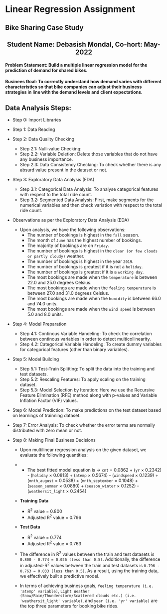 # Linear Regression Assignment
## Bike Sharing Case Study

<h2> <center> Student Name: Debasish Mondal, Co-hort: May-2022 </center>

#### Problem Statement: Build a multiple linear regression model for the prediction of demand for shared bikes.
#### Businees Goal: To correctly understand how demand varies with different characteristics so that bike companies can adjust their business strategies in line with the demand levels and client expectations.
  
## Data Analysis Steps:
  - Step 0: Import Libraries
  
  - Step 1: Data Reading
  
  - Step 2: Data Quality Checking
    - Step 2.1: Null-value Checking:
    - Step 2.2: Variable Deletion: Delete those variables that do not have any business importance.
    - Step 2.3: Data Consistency Checking: To check whether there is any absurd value present in the dataset or not.
  
  - Step 3: Exploratory Data Analysis (EDA)
    - Step 3.1: Categorical Data Analysis: To analyse categorical features with respect to the total ride count.
    - Step 3.2: Segmented Data Analysis: First, make segments for the numerical variables and then check variation with respect to the total ride count.
  
  - Observations as per the Exploratory Data Analysis (EDA)
      - Upon analysis, we have the following observations:
          - The number of bookings is highest in the `fall` season.
          - The month of `June` has the highest number of bookings.
          - The majority of bookings are on `Friday`.
          - The number of bookings is highest in the `clear (or few clouds or partly cloudy)` weather.
          - The number of bookings is highest in the year `2019`.
          - The number of bookings is greatest if it is not a `holiday`.
          - The number of bookings is greatest if it is a `working day`.
          - The most bookings are made when the `temperature` is between 22.0 and 25.0 degrees Celsius.
          - The most bookings are made when the `feeling temperature` is between 27.0 and 31.0 degrees Celsius.
          - The most bookings are made when the `humidity` is between 66.0 and 74.0 units.
          - The most bookings are made when the `wind speed` is between 5.0 and 8.0 units. 
  
  - Step 4: Model Preparation
    - Step 4.1: Continous Variable Handeling: To check the correlation between continous variables in order to detect multicollinearity.
    - Step 4.2: Categorical Variable Handeling: To create dummy variables for categorical features (other than binary variables).
   
  - Step 5: Model Building
    - Step 5.1: Test-Train Splitting: To split the data into the training and test datasets.
    - Step 5.2: Rescaling Features: To apply scaling on the training dataset.
    - Step 5.3: Model Selection by Iteration: Here we use the Recursive Feature Elimination (RFE) method along with p-values and Variable Inflation Factor (VIF) values.
   
  - Step 6: Model Prediction: To make predictions on the test dataset based on learnings of trainning dataset.
  
  - Step 7: Error Analysis: To check whether the error terms are normally distributed with zero mean or not.
  
  - Step 8: Making Final Business Decisions
    - Upon multilinear regression analysis on the given dataset, we evaluate the following quantities:
    - - The best fitted model equation is -> `cnt` = 0.0862 + (`yr` × 0.2342) - (`holiday` × 0.0813) + (`atemp` × 0.5674) - (`windspeed` × 0.1239) + (`mnth_august` × 0.0538) + (`mnth_september` × 0.1048) + (`season_summer` × 0.0880) + (`season_winter` × 0.1252) - (`weathersit_light` × 0.2454)
    - **Training Data**
      - R<sup>2</sup> value = 0.800
      - Adjusted R<sup>2</sup> value = 0.796
    
    - **Test Data**
      - R<sup>2</sup> value = 0.774
      - Adjusted R<sup>2</sup> value = 0.763
  
    - The difference in R<sup>2</sup> values between the train and test datasets is `0.800 - 0.774 = 0.026 (less than 0.5)`. Additionally, the difference in adjusted-R<sup>2</sup> values between the train and test datasets is `0.796 - 0.763 = 0.033 (less than 0.5)`. As a result, using the training data, we effectively built a predictive model.
  
    - In terms of achieving business goals, `feeling temperature (i.e. 'atemp' variable)`, `Light Weather (Snow/Rain/Thunderstorm/Scattered clouds etc.) (i.e. 'weathersit_light' variable)`, and `year (i.e. 'yr' variable)` are the top three parameters for booking bike rides.
  

